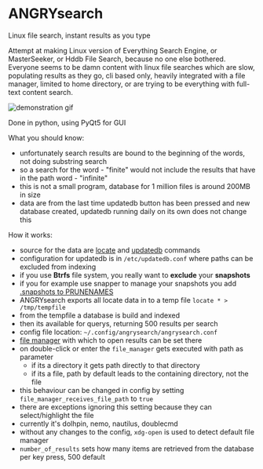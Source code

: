 # ANGRYsearch
Linux file search, instant results as you type

Attempt at making Linux version of Everything Search Engine, or MasterSeeker, or Hddb File Search, because no one else bothered.
Everyone seems to be damn content with linux file searches which are slow, populating results as they go, cli based only, heavily integrated with a file manager, limited to home directory, or are trying to be everything with full-text content search.

![demonstration gif](http://i.imgur.com/g5sud7o.gif)

Done in python, using PyQt5 for GUI

What you should know:

* unfortunately search results are bound to the beginning of the words, not doing substring search
* so a search for the word - "finite" would not include the results that have in the path word - "infinite"
* this is not a small program, database for 1 million files is around 200MB in size
* data are from the last time updatedb button has been pressed and new database created, updatedb running daily on its own does not change this

How it works:

* source for the data are [locate](http://linux.die.net/man/1/locate) and [updatedb](http://linux.die.net/man/1/updatedb) commands
* configuration for updatedb is in `/etc/updatedb.conf` where paths can be excluded from indexing
* if you use **Btrfs** file system, you really want to **exclude** your **snapshots**
* if you for example use snapper to manage your snapshots you add [.snapshots to PRUNENAMES](http://i.imgur.com/I8Vq4go.png)
* ANGRYsearch exports all locate data in to a temp file `locate * > /tmp/tempfile`
* from the tempfile a database is build and indexed
* then its available for querys, returning 500 results per search
* config file location: `~/.config/angrysearch/angrysearch.conf`
* [file manager](http://i.imgur.com/Vpi2csT.png) with which to open results can be set there
* on double-click or enter the `file_manager` gets executed with path as parameter
  * if its a directory it gets path directly to that directory
  * if its a file, path by default leads to the containing directory, not the file
* this behaviour can be changed in config by setting `file_manager_receives_file_path` to `true`
* there are exceptions ignoring this setting because they can select/highlight the file
* currently it's dolhpin, nemo, nautilus, doublecmd
* without any changes to the config, `xdg-open` is used to detect default file manager
* `number_of_results` sets how many items are retrieved from the database per key press, 500 default

